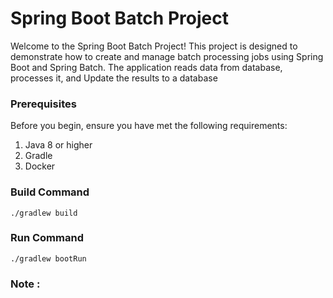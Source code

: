# Spring Boot Batch Project
Welcome to the Spring Boot Batch Project! This project is designed to demonstrate how to create and manage batch processing jobs using Spring Boot and Spring Batch. The application reads data from database, processes it, and Update the results to a database

### Prerequisites
Before you begin, ensure you have met the following requirements:

1. Java 8 or higher
2. Gradle
3. Docker

### Build Command
 ```
 ./gradlew build
 ```
### Run Command
```
./gradlew bootRun
```

### **Note** : 